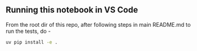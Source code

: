 ## Running this notebook in VS Code

From the root dir of this repo, after following steps in main README.md to run the tests, do -

```bash
uv pip install -e .
```
